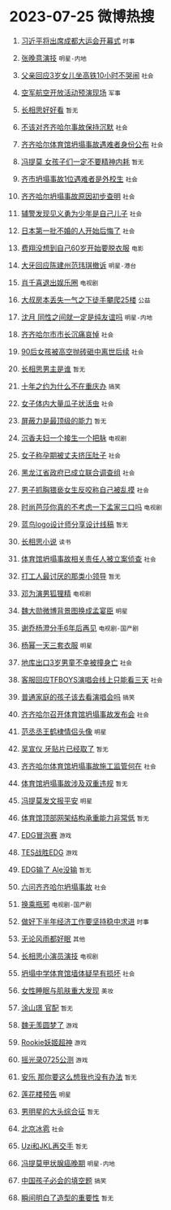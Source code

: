 # 2023-07-25 微博热搜 
1. [习近平将出席成都大运会开幕式](https://m.weibo.cn/search?containerid=100103type%3D1%26t%3D10%26q%3D%23%E4%B9%A0%E8%BF%91%E5%B9%B3%E5%B0%86%E5%87%BA%E5%B8%AD%E6%88%90%E9%83%BD%E5%A4%A7%E8%BF%90%E4%BC%9A%E5%BC%80%E5%B9%95%E5%BC%8F%23&stream_entry_id=51&isnewpage=1&extparam=seat%3D1%26dgr%3D0%26c_type%3D51%26filter_type%3Drealtimehot%26pos%3D0%26cate%3D10103%26stream_entry_id%3D51%26display_time%3D1690236530%26pre_seqid%3D1690236530178018432151&luicode=10000011&lfid=106003type%3D25%26t%3D3%26disable_hot%3D1%26filter_type%3Drealtimehot) `时事` 

2. [张晚意演技](https://m.weibo.cn/search?containerid=100103type%3D1%26t%3D10%26q%3D%E5%BC%A0%E6%99%9A%E6%84%8F%E6%BC%94%E6%8A%80&stream_entry_id=31&isnewpage=1&extparam=seat%3D1%26stream_entry_id%3D31%26filter_type%3Drealtimehot%26pos%3D0%26lcate%3D5001%26dgr%3D0%26c_type%3D31%26q%3D%25E5%25BC%25A0%25E6%2599%259A%25E6%2584%258F%25E6%25BC%2594%25E6%258A%2580%26flag%3D0%26cate%3D5001%26realpos%3D1%26band_rank%3D1%26display_time%3D1690236530%26pre_seqid%3D1690236530178018432151&luicode=10000011&lfid=106003type%3D25%26t%3D3%26disable_hot%3D1%26filter_type%3Drealtimehot) `明星-内地` 

3. [父亲回应3岁女儿坐高铁10小时不哭闹](https://m.weibo.cn/search?containerid=100103type%3D1%26t%3D10%26q%3D%23%E7%88%B6%E4%BA%B2%E5%9B%9E%E5%BA%943%E5%B2%81%E5%A5%B3%E5%84%BF%E5%9D%90%E9%AB%98%E9%93%8110%E5%B0%8F%E6%97%B6%E4%B8%8D%E5%93%AD%E9%97%B9%23&stream_entry_id=31&isnewpage=1&extparam=seat%3D1%26stream_entry_id%3D31%26filter_type%3Drealtimehot%26pos%3D1%26lcate%3D5001%26dgr%3D0%26c_type%3D31%26q%3D%2523%25E7%2588%25B6%25E4%25BA%25B2%25E5%259B%259E%25E5%25BA%25943%25E5%25B2%2581%25E5%25A5%25B3%25E5%2584%25BF%25E5%259D%2590%25E9%25AB%2598%25E9%2593%258110%25E5%25B0%258F%25E6%2597%25B6%25E4%25B8%258D%25E5%2593%25AD%25E9%2597%25B9%2523%26flag%3D32768%26cate%3D5001%26realpos%3D2%26band_rank%3D2%26display_time%3D1690236530%26pre_seqid%3D1690236530178018432151&luicode=10000011&lfid=106003type%3D25%26t%3D3%26disable_hot%3D1%26filter_type%3Drealtimehot) `社会` 

4. [空军航空开放活动预演现场](https://m.weibo.cn/search?containerid=100103type%3D1%26t%3D10%26q%3D%23%E7%A9%BA%E5%86%9B%E8%88%AA%E7%A9%BA%E5%BC%80%E6%94%BE%E6%B4%BB%E5%8A%A8%E9%A2%84%E6%BC%94%E7%8E%B0%E5%9C%BA%23&stream_entry_id=31&isnewpage=1&extparam=seat%3D1%26stream_entry_id%3D31%26filter_type%3Drealtimehot%26pos%3D2%26lcate%3D5001%26dgr%3D0%26c_type%3D31%26q%3D%2523%25E7%25A9%25BA%25E5%2586%259B%25E8%2588%25AA%25E7%25A9%25BA%25E5%25BC%2580%25E6%2594%25BE%25E6%25B4%25BB%25E5%258A%25A8%25E9%25A2%2584%25E6%25BC%2594%25E7%258E%25B0%25E5%259C%25BA%2523%26flag%3D0%26cate%3D5001%26realpos%3D3%26band_rank%3D3%26display_time%3D1690236530%26pre_seqid%3D1690236530178018432151&luicode=10000011&lfid=106003type%3D25%26t%3D3%26disable_hot%3D1%26filter_type%3Drealtimehot) `军事` 

5. [长相思好好看](https://m.weibo.cn/search?containerid=100103type%3D1%26t%3D10%26q%3D%E9%95%BF%E7%9B%B8%E6%80%9D%E5%A5%BD%E5%A5%BD%E7%9C%8B&stream_entry_id=31&isnewpage=1&extparam=seat%3D1%26stream_entry_id%3D31%26filter_type%3Drealtimehot%26pos%3D3%26lcate%3D5001%26dgr%3D0%26c_type%3D31%26q%3D%25E9%2595%25BF%25E7%259B%25B8%25E6%2580%259D%25E5%25A5%25BD%25E5%25A5%25BD%25E7%259C%258B%26flag%3D0%26cate%3D5001%26realpos%3D4%26band_rank%3D4%26display_time%3D1690236530%26pre_seqid%3D1690236530178018432151&luicode=10000011&lfid=106003type%3D25%26t%3D3%26disable_hot%3D1%26filter_type%3Drealtimehot) `暂无` 

6. [不该对齐齐哈尔事故保持沉默](https://m.weibo.cn/search?containerid=100103type%3D1%26t%3D10%26q%3D%23%E4%B8%8D%E8%AF%A5%E5%AF%B9%E9%BD%90%E9%BD%90%E5%93%88%E5%B0%94%E4%BA%8B%E6%95%85%E4%BF%9D%E6%8C%81%E6%B2%89%E9%BB%98%23&stream_entry_id=31&isnewpage=1&extparam=seat%3D1%26stream_entry_id%3D31%26filter_type%3Drealtimehot%26pos%3D4%26lcate%3D5001%26dgr%3D0%26c_type%3D31%26q%3D%2523%25E4%25B8%258D%25E8%25AF%25A5%25E5%25AF%25B9%25E9%25BD%2590%25E9%25BD%2590%25E5%2593%2588%25E5%25B0%2594%25E4%25BA%258B%25E6%2595%2585%25E4%25BF%259D%25E6%258C%2581%25E6%25B2%2589%25E9%25BB%2598%2523%26flag%3D0%26cate%3D5001%26realpos%3D5%26band_rank%3D5%26display_time%3D1690236530%26pre_seqid%3D1690236530178018432151&luicode=10000011&lfid=106003type%3D25%26t%3D3%26disable_hot%3D1%26filter_type%3Drealtimehot) `社会` 

7. [齐齐哈尔体育馆坍塌事故遇难者身份公布](https://m.weibo.cn/search?containerid=100103type%3D1%26t%3D10%26q%3D%23%E9%BD%90%E9%BD%90%E5%93%88%E5%B0%94%E4%BD%93%E8%82%B2%E9%A6%86%E5%9D%8D%E5%A1%8C%E4%BA%8B%E6%95%85%E9%81%87%E9%9A%BE%E8%80%85%E8%BA%AB%E4%BB%BD%E5%85%AC%E5%B8%83%23&stream_entry_id=31&isnewpage=1&extparam=seat%3D1%26stream_entry_id%3D31%26filter_type%3Drealtimehot%26pos%3D5%26lcate%3D5001%26dgr%3D0%26c_type%3D31%26q%3D%2523%25E9%25BD%2590%25E9%25BD%2590%25E5%2593%2588%25E5%25B0%2594%25E4%25BD%2593%25E8%2582%25B2%25E9%25A6%2586%25E5%259D%258D%25E5%25A1%258C%25E4%25BA%258B%25E6%2595%2585%25E9%2581%2587%25E9%259A%25BE%25E8%2580%2585%25E8%25BA%25AB%25E4%25BB%25BD%25E5%2585%25AC%25E5%25B8%2583%2523%26flag%3D2%26cate%3D5001%26realpos%3D6%26band_rank%3D6%26display_time%3D1690236530%26pre_seqid%3D1690236530178018432151&luicode=10000011&lfid=106003type%3D25%26t%3D3%26disable_hot%3D1%26filter_type%3Drealtimehot) `社会` 

8. [冯提莫 女孩子们一定不要精神内耗](https://m.weibo.cn/search?containerid=100103type%3D1%26t%3D10%26q%3D%E5%86%AF%E6%8F%90%E8%8E%AB+%E5%A5%B3%E5%AD%A9%E5%AD%90%E4%BB%AC%E4%B8%80%E5%AE%9A%E4%B8%8D%E8%A6%81%E7%B2%BE%E7%A5%9E%E5%86%85%E8%80%97&stream_entry_id=31&isnewpage=1&extparam=seat%3D1%26stream_entry_id%3D31%26filter_type%3Drealtimehot%26pos%3D6%26lcate%3D5001%26dgr%3D0%26c_type%3D31%26q%3D%25E5%2586%25AF%25E6%258F%2590%25E8%258E%25AB%2520%25E5%25A5%25B3%25E5%25AD%25A9%25E5%25AD%2590%25E4%25BB%25AC%25E4%25B8%2580%25E5%25AE%259A%25E4%25B8%258D%25E8%25A6%2581%25E7%25B2%25BE%25E7%25A5%259E%25E5%2586%2585%25E8%2580%2597%26flag%3D2%26cate%3D5001%26realpos%3D7%26band_rank%3D7%26display_time%3D1690236530%26pre_seqid%3D1690236530178018432151&luicode=10000011&lfid=106003type%3D25%26t%3D3%26disable_hot%3D1%26filter_type%3Drealtimehot) `暂无` 

9. [齐市坍塌事故1位遇难者是外校生](https://m.weibo.cn/search?containerid=100103type%3D1%26t%3D10%26q%3D%23%E9%BD%90%E5%B8%82%E5%9D%8D%E5%A1%8C%E4%BA%8B%E6%95%851%E4%BD%8D%E9%81%87%E9%9A%BE%E8%80%85%E6%98%AF%E5%A4%96%E6%A0%A1%E7%94%9F%23&stream_entry_id=31&isnewpage=1&extparam=seat%3D1%26stream_entry_id%3D31%26filter_type%3Drealtimehot%26pos%3D7%26lcate%3D5001%26dgr%3D0%26c_type%3D31%26q%3D%2523%25E9%25BD%2590%25E5%25B8%2582%25E5%259D%258D%25E5%25A1%258C%25E4%25BA%258B%25E6%2595%25851%25E4%25BD%258D%25E9%2581%2587%25E9%259A%25BE%25E8%2580%2585%25E6%2598%25AF%25E5%25A4%2596%25E6%25A0%25A1%25E7%2594%259F%2523%26flag%3D0%26cate%3D5001%26realpos%3D8%26band_rank%3D8%26display_time%3D1690236530%26pre_seqid%3D1690236530178018432151&luicode=10000011&lfid=106003type%3D25%26t%3D3%26disable_hot%3D1%26filter_type%3Drealtimehot) `社会` 

10. [齐齐哈尔坍塌事故原因初步查明](https://m.weibo.cn/search?containerid=100103type%3D1%26t%3D10%26q%3D%23%E9%BD%90%E9%BD%90%E5%93%88%E5%B0%94%E5%9D%8D%E5%A1%8C%E4%BA%8B%E6%95%85%E5%8E%9F%E5%9B%A0%E5%88%9D%E6%AD%A5%E6%9F%A5%E6%98%8E%23&stream_entry_id=31&isnewpage=1&extparam=seat%3D1%26stream_entry_id%3D31%26filter_type%3Drealtimehot%26pos%3D8%26lcate%3D5001%26dgr%3D0%26c_type%3D31%26q%3D%2523%25E9%25BD%2590%25E9%25BD%2590%25E5%2593%2588%25E5%25B0%2594%25E5%259D%258D%25E5%25A1%258C%25E4%25BA%258B%25E6%2595%2585%25E5%258E%259F%25E5%259B%25A0%25E5%2588%259D%25E6%25AD%25A5%25E6%259F%25A5%25E6%2598%258E%2523%26flag%3D16%26cate%3D5001%26realpos%3D9%26band_rank%3D9%26display_time%3D1690236530%26pre_seqid%3D1690236530178018432151&luicode=10000011&lfid=106003type%3D25%26t%3D3%26disable_hot%3D1%26filter_type%3Drealtimehot) `社会` 

11. [辅警发现见义勇为少年是自己儿子](https://m.weibo.cn/search?containerid=100103type%3D1%26t%3D10%26q%3D%23%E8%BE%85%E8%AD%A6%E5%8F%91%E7%8E%B0%E8%A7%81%E4%B9%89%E5%8B%87%E4%B8%BA%E5%B0%91%E5%B9%B4%E6%98%AF%E8%87%AA%E5%B7%B1%E5%84%BF%E5%AD%90%23&stream_entry_id=31&isnewpage=1&extparam=seat%3D1%26stream_entry_id%3D31%26filter_type%3Drealtimehot%26pos%3D9%26lcate%3D5001%26dgr%3D0%26c_type%3D31%26q%3D%2523%25E8%25BE%2585%25E8%25AD%25A6%25E5%258F%2591%25E7%258E%25B0%25E8%25A7%2581%25E4%25B9%2589%25E5%258B%2587%25E4%25B8%25BA%25E5%25B0%2591%25E5%25B9%25B4%25E6%2598%25AF%25E8%2587%25AA%25E5%25B7%25B1%25E5%2584%25BF%25E5%25AD%2590%2523%26flag%3D32768%26cate%3D5001%26realpos%3D10%26band_rank%3D10%26display_time%3D1690236530%26pre_seqid%3D1690236530178018432151&luicode=10000011&lfid=106003type%3D25%26t%3D3%26disable_hot%3D1%26filter_type%3Drealtimehot) `社会` 

12. [日本第一批不婚的人开始后悔了](https://m.weibo.cn/search?containerid=100103type%3D1%26t%3D10%26q%3D%23%E6%97%A5%E6%9C%AC%E7%AC%AC%E4%B8%80%E6%89%B9%E4%B8%8D%E5%A9%9A%E7%9A%84%E4%BA%BA%E5%BC%80%E5%A7%8B%E5%90%8E%E6%82%94%E4%BA%86%23&stream_entry_id=31&isnewpage=1&extparam=seat%3D1%26stream_entry_id%3D31%26filter_type%3Drealtimehot%26pos%3D10%26lcate%3D5001%26dgr%3D0%26c_type%3D31%26q%3D%2523%25E6%2597%25A5%25E6%259C%25AC%25E7%25AC%25AC%25E4%25B8%2580%25E6%2589%25B9%25E4%25B8%258D%25E5%25A9%259A%25E7%259A%2584%25E4%25BA%25BA%25E5%25BC%2580%25E5%25A7%258B%25E5%2590%258E%25E6%2582%2594%25E4%25BA%2586%2523%26flag%3D2%26cate%3D5001%26realpos%3D11%26band_rank%3D11%26display_time%3D1690236530%26pre_seqid%3D1690236530178018432151&luicode=10000011&lfid=106003type%3D25%26t%3D3%26disable_hot%3D1%26filter_type%3Drealtimehot) `社会` 

13. [费翔没想到自己60岁开始要脱衣服](https://m.weibo.cn/search?containerid=100103type%3D1%26t%3D10%26q%3D%23%E8%B4%B9%E7%BF%94%E6%B2%A1%E6%83%B3%E5%88%B0%E8%87%AA%E5%B7%B160%E5%B2%81%E5%BC%80%E5%A7%8B%E8%A6%81%E8%84%B1%E8%A1%A3%E6%9C%8D%23&stream_entry_id=31&isnewpage=1&extparam=seat%3D1%26stream_entry_id%3D31%26filter_type%3Drealtimehot%26pos%3D11%26lcate%3D5001%26dgr%3D0%26c_type%3D31%26q%3D%2523%25E8%25B4%25B9%25E7%25BF%2594%25E6%25B2%25A1%25E6%2583%25B3%25E5%2588%25B0%25E8%2587%25AA%25E5%25B7%25B160%25E5%25B2%2581%25E5%25BC%2580%25E5%25A7%258B%25E8%25A6%2581%25E8%2584%25B1%25E8%25A1%25A3%25E6%259C%258D%2523%26flag%3D0%26cate%3D5001%26realpos%3D12%26band_rank%3D12%26display_time%3D1690236530%26pre_seqid%3D1690236530178018432151&luicode=10000011&lfid=106003type%3D25%26t%3D3%26disable_hot%3D1%26filter_type%3Drealtimehot) `电影` 

14. [大牙回应陈建州范玮琪撤诉](https://m.weibo.cn/search?containerid=100103type%3D1%26t%3D10%26q%3D%23%E5%A4%A7%E7%89%99%E5%9B%9E%E5%BA%94%E9%99%88%E5%BB%BA%E5%B7%9E%E8%8C%83%E7%8E%AE%E7%90%AA%E6%92%A4%E8%AF%89%23&stream_entry_id=31&isnewpage=1&extparam=seat%3D1%26stream_entry_id%3D31%26filter_type%3Drealtimehot%26pos%3D12%26lcate%3D5001%26dgr%3D0%26c_type%3D31%26q%3D%2523%25E5%25A4%25A7%25E7%2589%2599%25E5%259B%259E%25E5%25BA%2594%25E9%2599%2588%25E5%25BB%25BA%25E5%25B7%259E%25E8%258C%2583%25E7%258E%25AE%25E7%2590%25AA%25E6%2592%25A4%25E8%25AF%2589%2523%26flag%3D2%26cate%3D5001%26realpos%3D13%26band_rank%3D13%26display_time%3D1690236530%26pre_seqid%3D1690236530178018432151&luicode=10000011&lfid=106003type%3D25%26t%3D3%26disable_hot%3D1%26filter_type%3Drealtimehot) `明星-港台` 

15. [肖千喜退出娱乐圈](https://m.weibo.cn/search?containerid=100103type%3D1%26t%3D10%26q%3D%23%E8%82%96%E5%8D%83%E5%96%9C%E9%80%80%E5%87%BA%E5%A8%B1%E4%B9%90%E5%9C%88%23&stream_entry_id=31&isnewpage=1&extparam=seat%3D1%26stream_entry_id%3D31%26filter_type%3Drealtimehot%26pos%3D13%26lcate%3D5001%26dgr%3D0%26c_type%3D31%26q%3D%2523%25E8%2582%2596%25E5%258D%2583%25E5%2596%259C%25E9%2580%2580%25E5%2587%25BA%25E5%25A8%25B1%25E4%25B9%2590%25E5%259C%2588%2523%26flag%3D0%26cate%3D5001%26realpos%3D14%26band_rank%3D14%26display_time%3D1690236530%26pre_seqid%3D1690236530178018432151&luicode=10000011&lfid=106003type%3D25%26t%3D3%26disable_hot%3D1%26filter_type%3Drealtimehot) `电视剧` 

16. [大叔房本丢失一气之下徒手攀爬25楼](https://m.weibo.cn/search?containerid=100103type%3D1%26t%3D10%26q%3D%23%E5%A4%A7%E5%8F%94%E6%88%BF%E6%9C%AC%E4%B8%A2%E5%A4%B1%E4%B8%80%E6%B0%94%E4%B9%8B%E4%B8%8B%E5%BE%92%E6%89%8B%E6%94%80%E7%88%AC25%E6%A5%BC%23&stream_entry_id=31&isnewpage=1&extparam=seat%3D1%26stream_entry_id%3D31%26filter_type%3Drealtimehot%26pos%3D14%26lcate%3D5001%26dgr%3D0%26c_type%3D31%26q%3D%2523%25E5%25A4%25A7%25E5%258F%2594%25E6%2588%25BF%25E6%259C%25AC%25E4%25B8%25A2%25E5%25A4%25B1%25E4%25B8%2580%25E6%25B0%2594%25E4%25B9%258B%25E4%25B8%258B%25E5%25BE%2592%25E6%2589%258B%25E6%2594%2580%25E7%2588%25AC25%25E6%25A5%25BC%2523%26flag%3D0%26cate%3D5001%26realpos%3D15%26band_rank%3D15%26display_time%3D1690236530%26pre_seqid%3D1690236530178018432151&luicode=10000011&lfid=106003type%3D25%26t%3D3%26disable_hot%3D1%26filter_type%3Drealtimehot) `公益` 

17. [沈月 同性之间就一定是纯友谊吗](https://m.weibo.cn/search?containerid=100103type%3D1%26t%3D10%26q%3D%23%E6%B2%88%E6%9C%88+%E5%90%8C%E6%80%A7%E4%B9%8B%E9%97%B4%E5%B0%B1%E4%B8%80%E5%AE%9A%E6%98%AF%E7%BA%AF%E5%8F%8B%E8%B0%8A%E5%90%97%23&stream_entry_id=31&isnewpage=1&extparam=seat%3D1%26stream_entry_id%3D31%26filter_type%3Drealtimehot%26pos%3D15%26lcate%3D5001%26dgr%3D0%26c_type%3D31%26q%3D%2523%25E6%25B2%2588%25E6%259C%2588%2520%25E5%2590%258C%25E6%2580%25A7%25E4%25B9%258B%25E9%2597%25B4%25E5%25B0%25B1%25E4%25B8%2580%25E5%25AE%259A%25E6%2598%25AF%25E7%25BA%25AF%25E5%258F%258B%25E8%25B0%258A%25E5%2590%2597%2523%26flag%3D0%26cate%3D5001%26realpos%3D16%26band_rank%3D16%26display_time%3D1690236530%26pre_seqid%3D1690236530178018432151&luicode=10000011&lfid=106003type%3D25%26t%3D3%26disable_hot%3D1%26filter_type%3Drealtimehot) `明星-内地` 

18. [齐齐哈尔市市长沉痛哀悼](https://m.weibo.cn/search?containerid=100103type%3D1%26t%3D10%26q%3D%23%E9%BD%90%E9%BD%90%E5%93%88%E5%B0%94%E5%B8%82%E5%B8%82%E9%95%BF%E6%B2%89%E7%97%9B%E5%93%80%E6%82%BC%23&stream_entry_id=31&isnewpage=1&extparam=seat%3D1%26stream_entry_id%3D31%26filter_type%3Drealtimehot%26pos%3D16%26lcate%3D5001%26dgr%3D0%26c_type%3D31%26q%3D%2523%25E9%25BD%2590%25E9%25BD%2590%25E5%2593%2588%25E5%25B0%2594%25E5%25B8%2582%25E5%25B8%2582%25E9%2595%25BF%25E6%25B2%2589%25E7%2597%259B%25E5%2593%2580%25E6%2582%25BC%2523%26flag%3D0%26cate%3D5001%26realpos%3D17%26band_rank%3D17%26display_time%3D1690236530%26pre_seqid%3D1690236530178018432151&luicode=10000011&lfid=106003type%3D25%26t%3D3%26disable_hot%3D1%26filter_type%3Drealtimehot) `社会` 

19. [90后女孩被高空抛砖砸中离世后续](https://m.weibo.cn/search?containerid=100103type%3D1%26t%3D10%26q%3D%2390%E5%90%8E%E5%A5%B3%E5%AD%A9%E8%A2%AB%E9%AB%98%E7%A9%BA%E6%8A%9B%E7%A0%96%E7%A0%B8%E4%B8%AD%E7%A6%BB%E4%B8%96%E5%90%8E%E7%BB%AD%23&stream_entry_id=31&isnewpage=1&extparam=seat%3D1%26stream_entry_id%3D31%26filter_type%3Drealtimehot%26pos%3D17%26lcate%3D5001%26dgr%3D0%26c_type%3D31%26q%3D%252390%25E5%2590%258E%25E5%25A5%25B3%25E5%25AD%25A9%25E8%25A2%25AB%25E9%25AB%2598%25E7%25A9%25BA%25E6%258A%259B%25E7%25A0%2596%25E7%25A0%25B8%25E4%25B8%25AD%25E7%25A6%25BB%25E4%25B8%2596%25E5%2590%258E%25E7%25BB%25AD%2523%26flag%3D0%26cate%3D5001%26realpos%3D18%26band_rank%3D18%26display_time%3D1690236530%26pre_seqid%3D1690236530178018432151&luicode=10000011&lfid=106003type%3D25%26t%3D3%26disable_hot%3D1%26filter_type%3Drealtimehot) `社会` 

20. [长相思男主是谁](https://m.weibo.cn/search?containerid=100103type%3D1%26t%3D10%26q%3D%E9%95%BF%E7%9B%B8%E6%80%9D%E7%94%B7%E4%B8%BB%E6%98%AF%E8%B0%81&stream_entry_id=31&isnewpage=1&extparam=seat%3D1%26stream_entry_id%3D31%26filter_type%3Drealtimehot%26pos%3D18%26lcate%3D5001%26dgr%3D0%26c_type%3D31%26q%3D%25E9%2595%25BF%25E7%259B%25B8%25E6%2580%259D%25E7%2594%25B7%25E4%25B8%25BB%25E6%2598%25AF%25E8%25B0%2581%26flag%3D0%26cate%3D5001%26realpos%3D19%26band_rank%3D19%26display_time%3D1690236530%26pre_seqid%3D1690236530178018432151&luicode=10000011&lfid=106003type%3D25%26t%3D3%26disable_hot%3D1%26filter_type%3Drealtimehot) `暂无` 

21. [十年之约为什么不在重庆办](https://m.weibo.cn/search?containerid=100103type%3D1%26t%3D10%26q%3D%23%E5%8D%81%E5%B9%B4%E4%B9%8B%E7%BA%A6%E4%B8%BA%E4%BB%80%E4%B9%88%E4%B8%8D%E5%9C%A8%E9%87%8D%E5%BA%86%E5%8A%9E%23&stream_entry_id=31&isnewpage=1&extparam=seat%3D1%26stream_entry_id%3D31%26filter_type%3Drealtimehot%26pos%3D19%26lcate%3D5001%26dgr%3D0%26c_type%3D31%26q%3D%2523%25E5%258D%2581%25E5%25B9%25B4%25E4%25B9%258B%25E7%25BA%25A6%25E4%25B8%25BA%25E4%25BB%2580%25E4%25B9%2588%25E4%25B8%258D%25E5%259C%25A8%25E9%2587%258D%25E5%25BA%2586%25E5%258A%259E%2523%26flag%3D0%26cate%3D5001%26realpos%3D20%26band_rank%3D20%26display_time%3D1690236530%26pre_seqid%3D1690236530178018432151&luicode=10000011&lfid=106003type%3D25%26t%3D3%26disable_hot%3D1%26filter_type%3Drealtimehot) `搞笑` 

22. [女子体内大量瓜子状活虫](https://m.weibo.cn/search?containerid=100103type%3D1%26t%3D10%26q%3D%23%E5%A5%B3%E5%AD%90%E4%BD%93%E5%86%85%E5%A4%A7%E9%87%8F%E7%93%9C%E5%AD%90%E7%8A%B6%E6%B4%BB%E8%99%AB%23&stream_entry_id=31&isnewpage=1&extparam=seat%3D1%26stream_entry_id%3D31%26filter_type%3Drealtimehot%26pos%3D20%26lcate%3D5001%26dgr%3D0%26c_type%3D31%26q%3D%2523%25E5%25A5%25B3%25E5%25AD%2590%25E4%25BD%2593%25E5%2586%2585%25E5%25A4%25A7%25E9%2587%258F%25E7%2593%259C%25E5%25AD%2590%25E7%258A%25B6%25E6%25B4%25BB%25E8%2599%25AB%2523%26flag%3D0%26cate%3D5001%26realpos%3D21%26band_rank%3D21%26display_time%3D1690236530%26pre_seqid%3D1690236530178018432151&luicode=10000011&lfid=106003type%3D25%26t%3D3%26disable_hot%3D1%26filter_type%3Drealtimehot) `社会` 

23. [屏蔽力是最顶级的能力](https://m.weibo.cn/search?containerid=100103type%3D1%26t%3D10%26q%3D%E5%B1%8F%E8%94%BD%E5%8A%9B%E6%98%AF%E6%9C%80%E9%A1%B6%E7%BA%A7%E7%9A%84%E8%83%BD%E5%8A%9B&stream_entry_id=31&isnewpage=1&extparam=seat%3D1%26stream_entry_id%3D31%26filter_type%3Drealtimehot%26pos%3D21%26lcate%3D5001%26dgr%3D0%26c_type%3D31%26q%3D%25E5%25B1%258F%25E8%2594%25BD%25E5%258A%259B%25E6%2598%25AF%25E6%259C%2580%25E9%25A1%25B6%25E7%25BA%25A7%25E7%259A%2584%25E8%2583%25BD%25E5%258A%259B%26flag%3D0%26cate%3D5001%26realpos%3D22%26band_rank%3D22%26display_time%3D1690236530%26pre_seqid%3D1690236530178018432151&luicode=10000011&lfid=106003type%3D25%26t%3D3%26disable_hot%3D1%26filter_type%3Drealtimehot) `暂无` 

24. [沉香夫妇一个接生一个把脉](https://m.weibo.cn/search?containerid=100103type%3D1%26t%3D10%26q%3D%23%E6%B2%89%E9%A6%99%E5%A4%AB%E5%A6%87%E4%B8%80%E4%B8%AA%E6%8E%A5%E7%94%9F%E4%B8%80%E4%B8%AA%E6%8A%8A%E8%84%89%23&stream_entry_id=31&isnewpage=1&extparam=seat%3D1%26stream_entry_id%3D31%26filter_type%3Drealtimehot%26pos%3D22%26lcate%3D5001%26dgr%3D0%26c_type%3D31%26q%3D%2523%25E6%25B2%2589%25E9%25A6%2599%25E5%25A4%25AB%25E5%25A6%2587%25E4%25B8%2580%25E4%25B8%25AA%25E6%258E%25A5%25E7%2594%259F%25E4%25B8%2580%25E4%25B8%25AA%25E6%258A%258A%25E8%2584%2589%2523%26flag%3D0%26cate%3D5001%26realpos%3D23%26band_rank%3D23%26display_time%3D1690236530%26pre_seqid%3D1690236530178018432151&luicode=10000011&lfid=106003type%3D25%26t%3D3%26disable_hot%3D1%26filter_type%3Drealtimehot) `电视剧` 

25. [女子称孕期被丈夫挤压肚子](https://m.weibo.cn/search?containerid=100103type%3D1%26t%3D10%26q%3D%23%E5%A5%B3%E5%AD%90%E7%A7%B0%E5%AD%95%E6%9C%9F%E8%A2%AB%E4%B8%88%E5%A4%AB%E6%8C%A4%E5%8E%8B%E8%82%9A%E5%AD%90%23&stream_entry_id=31&isnewpage=1&extparam=seat%3D1%26stream_entry_id%3D31%26filter_type%3Drealtimehot%26pos%3D23%26lcate%3D5001%26dgr%3D0%26c_type%3D31%26q%3D%2523%25E5%25A5%25B3%25E5%25AD%2590%25E7%25A7%25B0%25E5%25AD%2595%25E6%259C%259F%25E8%25A2%25AB%25E4%25B8%2588%25E5%25A4%25AB%25E6%258C%25A4%25E5%258E%258B%25E8%2582%259A%25E5%25AD%2590%2523%26flag%3D0%26cate%3D5001%26realpos%3D24%26band_rank%3D24%26display_time%3D1690236530%26pre_seqid%3D1690236530178018432151&luicode=10000011&lfid=106003type%3D25%26t%3D3%26disable_hot%3D1%26filter_type%3Drealtimehot) `社会` 

26. [黑龙江省政府已成立联合调查组](https://m.weibo.cn/search?containerid=100103type%3D1%26t%3D10%26q%3D%23%E9%BB%91%E9%BE%99%E6%B1%9F%E7%9C%81%E6%94%BF%E5%BA%9C%E5%B7%B2%E6%88%90%E7%AB%8B%E8%81%94%E5%90%88%E8%B0%83%E6%9F%A5%E7%BB%84%23&stream_entry_id=31&isnewpage=1&extparam=seat%3D1%26stream_entry_id%3D31%26filter_type%3Drealtimehot%26pos%3D24%26lcate%3D5001%26dgr%3D0%26c_type%3D31%26q%3D%2523%25E9%25BB%2591%25E9%25BE%2599%25E6%25B1%259F%25E7%259C%2581%25E6%2594%25BF%25E5%25BA%259C%25E5%25B7%25B2%25E6%2588%2590%25E7%25AB%258B%25E8%2581%2594%25E5%2590%2588%25E8%25B0%2583%25E6%259F%25A5%25E7%25BB%2584%2523%26flag%3D0%26cate%3D5001%26realpos%3D25%26band_rank%3D25%26display_time%3D1690236530%26pre_seqid%3D1690236530178018432151&luicode=10000011&lfid=106003type%3D25%26t%3D3%26disable_hot%3D1%26filter_type%3Drealtimehot) `社会` 

27. [男子抓胸猥亵女生反咬称自己被乱摸](https://m.weibo.cn/search?containerid=100103type%3D1%26t%3D10%26q%3D%23%E7%94%B7%E5%AD%90%E6%8A%93%E8%83%B8%E7%8C%A5%E4%BA%B5%E5%A5%B3%E7%94%9F%E5%8F%8D%E5%92%AC%E7%A7%B0%E8%87%AA%E5%B7%B1%E8%A2%AB%E4%B9%B1%E6%91%B8%23&stream_entry_id=31&isnewpage=1&extparam=seat%3D1%26stream_entry_id%3D31%26filter_type%3Drealtimehot%26pos%3D25%26lcate%3D5001%26dgr%3D0%26c_type%3D31%26q%3D%2523%25E7%2594%25B7%25E5%25AD%2590%25E6%258A%2593%25E8%2583%25B8%25E7%258C%25A5%25E4%25BA%25B5%25E5%25A5%25B3%25E7%2594%259F%25E5%258F%258D%25E5%2592%25AC%25E7%25A7%25B0%25E8%2587%25AA%25E5%25B7%25B1%25E8%25A2%25AB%25E4%25B9%25B1%25E6%2591%25B8%2523%26flag%3D0%26cate%3D5001%26realpos%3D26%26band_rank%3D26%26display_time%3D1690236530%26pre_seqid%3D1690236530178018432151&luicode=10000011&lfid=106003type%3D25%26t%3D3%26disable_hot%3D1%26filter_type%3Drealtimehot) `社会` 

28. [时尚芭莎你真的不考虑一下孟家三口吗](https://m.weibo.cn/search?containerid=100103type%3D1%26t%3D10%26q%3D%23%E6%97%B6%E5%B0%9A%E8%8A%AD%E8%8E%8E%E4%BD%A0%E7%9C%9F%E7%9A%84%E4%B8%8D%E8%80%83%E8%99%91%E4%B8%80%E4%B8%8B%E5%AD%9F%E5%AE%B6%E4%B8%89%E5%8F%A3%E5%90%97%23&stream_entry_id=31&isnewpage=1&extparam=seat%3D1%26stream_entry_id%3D31%26filter_type%3Drealtimehot%26pos%3D26%26lcate%3D5001%26dgr%3D0%26c_type%3D31%26q%3D%2523%25E6%2597%25B6%25E5%25B0%259A%25E8%258A%25AD%25E8%258E%258E%25E4%25BD%25A0%25E7%259C%259F%25E7%259A%2584%25E4%25B8%258D%25E8%2580%2583%25E8%2599%2591%25E4%25B8%2580%25E4%25B8%258B%25E5%25AD%259F%25E5%25AE%25B6%25E4%25B8%2589%25E5%258F%25A3%25E5%2590%2597%2523%26flag%3D0%26cate%3D5001%26realpos%3D27%26band_rank%3D27%26display_time%3D1690236530%26pre_seqid%3D1690236530178018432151&luicode=10000011&lfid=106003type%3D25%26t%3D3%26disable_hot%3D1%26filter_type%3Drealtimehot) `电视剧` 

29. [蓝鸟logo设计师分享设计线稿](https://m.weibo.cn/search?containerid=100103type%3D1%26t%3D10%26q%3D%E8%93%9D%E9%B8%9Flogo%E8%AE%BE%E8%AE%A1%E5%B8%88%E5%88%86%E4%BA%AB%E8%AE%BE%E8%AE%A1%E7%BA%BF%E7%A8%BF&stream_entry_id=31&isnewpage=1&extparam=seat%3D1%26stream_entry_id%3D31%26filter_type%3Drealtimehot%26pos%3D27%26lcate%3D5001%26dgr%3D0%26c_type%3D31%26q%3D%25E8%2593%259D%25E9%25B8%259Flogo%25E8%25AE%25BE%25E8%25AE%25A1%25E5%25B8%2588%25E5%2588%2586%25E4%25BA%25AB%25E8%25AE%25BE%25E8%25AE%25A1%25E7%25BA%25BF%25E7%25A8%25BF%26flag%3D0%26cate%3D5001%26realpos%3D28%26band_rank%3D28%26display_time%3D1690236530%26pre_seqid%3D1690236530178018432151&luicode=10000011&lfid=106003type%3D25%26t%3D3%26disable_hot%3D1%26filter_type%3Drealtimehot) `暂无` 

30. [长相思小说](https://m.weibo.cn/search?containerid=100103type%3D1%26t%3D10%26q%3D%E9%95%BF%E7%9B%B8%E6%80%9D%E5%B0%8F%E8%AF%B4&stream_entry_id=31&isnewpage=1&extparam=seat%3D1%26stream_entry_id%3D31%26filter_type%3Drealtimehot%26pos%3D28%26lcate%3D5001%26dgr%3D0%26c_type%3D31%26q%3D%25E9%2595%25BF%25E7%259B%25B8%25E6%2580%259D%25E5%25B0%258F%25E8%25AF%25B4%26flag%3D0%26cate%3D5001%26realpos%3D29%26band_rank%3D29%26display_time%3D1690236530%26pre_seqid%3D1690236530178018432151&luicode=10000011&lfid=106003type%3D25%26t%3D3%26disable_hot%3D1%26filter_type%3Drealtimehot) `读书` 

31. [体育馆坍塌事故相关责任人被立案侦查](https://m.weibo.cn/search?containerid=100103type%3D1%26t%3D10%26q%3D%23%E4%BD%93%E8%82%B2%E9%A6%86%E5%9D%8D%E5%A1%8C%E4%BA%8B%E6%95%85%E7%9B%B8%E5%85%B3%E8%B4%A3%E4%BB%BB%E4%BA%BA%E8%A2%AB%E7%AB%8B%E6%A1%88%E4%BE%A6%E6%9F%A5%23&stream_entry_id=31&isnewpage=1&extparam=seat%3D1%26stream_entry_id%3D31%26filter_type%3Drealtimehot%26pos%3D29%26lcate%3D5001%26dgr%3D0%26c_type%3D31%26q%3D%2523%25E4%25BD%2593%25E8%2582%25B2%25E9%25A6%2586%25E5%259D%258D%25E5%25A1%258C%25E4%25BA%258B%25E6%2595%2585%25E7%259B%25B8%25E5%2585%25B3%25E8%25B4%25A3%25E4%25BB%25BB%25E4%25BA%25BA%25E8%25A2%25AB%25E7%25AB%258B%25E6%25A1%2588%25E4%25BE%25A6%25E6%259F%25A5%2523%26flag%3D0%26cate%3D5001%26realpos%3D30%26band_rank%3D30%26display_time%3D1690236530%26pre_seqid%3D1690236530178018432151&luicode=10000011&lfid=106003type%3D25%26t%3D3%26disable_hot%3D1%26filter_type%3Drealtimehot) `社会` 

32. [打工人最讨厌的那类小领导](https://m.weibo.cn/search?containerid=100103type%3D1%26t%3D10%26q%3D%E6%89%93%E5%B7%A5%E4%BA%BA%E6%9C%80%E8%AE%A8%E5%8E%8C%E7%9A%84%E9%82%A3%E7%B1%BB%E5%B0%8F%E9%A2%86%E5%AF%BC&stream_entry_id=31&isnewpage=1&extparam=seat%3D1%26stream_entry_id%3D31%26filter_type%3Drealtimehot%26pos%3D30%26lcate%3D5001%26dgr%3D0%26c_type%3D31%26q%3D%25E6%2589%2593%25E5%25B7%25A5%25E4%25BA%25BA%25E6%259C%2580%25E8%25AE%25A8%25E5%258E%258C%25E7%259A%2584%25E9%2582%25A3%25E7%25B1%25BB%25E5%25B0%258F%25E9%25A2%2586%25E5%25AF%25BC%26flag%3D0%26cate%3D5001%26realpos%3D31%26band_rank%3D31%26display_time%3D1690236530%26pre_seqid%3D1690236530178018432151&luicode=10000011&lfid=106003type%3D25%26t%3D3%26disable_hot%3D1%26filter_type%3Drealtimehot) `暂无` 

33. [邓为演男狐狸精](https://m.weibo.cn/search?containerid=100103type%3D1%26t%3D10%26q%3D%23%E9%82%93%E4%B8%BA%E6%BC%94%E7%94%B7%E7%8B%90%E7%8B%B8%E7%B2%BE%23&stream_entry_id=31&isnewpage=1&extparam=seat%3D1%26stream_entry_id%3D31%26filter_type%3Drealtimehot%26pos%3D31%26lcate%3D5001%26dgr%3D0%26c_type%3D31%26q%3D%2523%25E9%2582%2593%25E4%25B8%25BA%25E6%25BC%2594%25E7%2594%25B7%25E7%258B%2590%25E7%258B%25B8%25E7%25B2%25BE%2523%26flag%3D0%26cate%3D5001%26realpos%3D32%26band_rank%3D32%26display_time%3D1690236530%26pre_seqid%3D1690236530178018432151&luicode=10000011&lfid=106003type%3D25%26t%3D3%26disable_hot%3D1%26filter_type%3Drealtimehot) `电视剧` 

34. [魏大勋微博背景图换成孟宴臣](https://m.weibo.cn/search?containerid=100103type%3D1%26t%3D10%26q%3D%23%E9%AD%8F%E5%A4%A7%E5%8B%8B%E5%BE%AE%E5%8D%9A%E8%83%8C%E6%99%AF%E5%9B%BE%E6%8D%A2%E6%88%90%E5%AD%9F%E5%AE%B4%E8%87%A3%23&stream_entry_id=31&isnewpage=1&extparam=seat%3D1%26stream_entry_id%3D31%26filter_type%3Drealtimehot%26pos%3D32%26lcate%3D5001%26dgr%3D0%26c_type%3D31%26q%3D%2523%25E9%25AD%258F%25E5%25A4%25A7%25E5%258B%258B%25E5%25BE%25AE%25E5%258D%259A%25E8%2583%258C%25E6%2599%25AF%25E5%259B%25BE%25E6%258D%25A2%25E6%2588%2590%25E5%25AD%259F%25E5%25AE%25B4%25E8%2587%25A3%2523%26flag%3D0%26cate%3D5001%26realpos%3D33%26band_rank%3D33%26display_time%3D1690236530%26pre_seqid%3D1690236530178018432151&luicode=10000011&lfid=106003type%3D25%26t%3D3%26disable_hot%3D1%26filter_type%3Drealtimehot) `明星` 

35. [谢乔杨澄分手6年后再见](https://m.weibo.cn/search?containerid=100103type%3D1%26t%3D10%26q%3D%23%E8%B0%A2%E4%B9%94%E6%9D%A8%E6%BE%84%E5%88%86%E6%89%8B6%E5%B9%B4%E5%90%8E%E5%86%8D%E8%A7%81%23&stream_entry_id=31&isnewpage=1&extparam=seat%3D1%26stream_entry_id%3D31%26filter_type%3Drealtimehot%26pos%3D33%26lcate%3D5001%26dgr%3D0%26c_type%3D31%26q%3D%2523%25E8%25B0%25A2%25E4%25B9%2594%25E6%259D%25A8%25E6%25BE%2584%25E5%2588%2586%25E6%2589%258B6%25E5%25B9%25B4%25E5%2590%258E%25E5%2586%258D%25E8%25A7%2581%2523%26flag%3D0%26cate%3D5001%26realpos%3D34%26band_rank%3D34%26display_time%3D1690236530%26pre_seqid%3D1690236530178018432151&luicode=10000011&lfid=106003type%3D25%26t%3D3%26disable_hot%3D1%26filter_type%3Drealtimehot) `电视剧-国产剧` 

36. [杨幂一天三套衣服](https://m.weibo.cn/search?containerid=100103type%3D1%26t%3D10%26q%3D%23%E6%9D%A8%E5%B9%82%E4%B8%80%E5%A4%A9%E4%B8%89%E5%A5%97%E8%A1%A3%E6%9C%8D%23&stream_entry_id=31&isnewpage=1&extparam=seat%3D1%26stream_entry_id%3D31%26filter_type%3Drealtimehot%26pos%3D34%26lcate%3D5001%26dgr%3D0%26c_type%3D31%26q%3D%2523%25E6%259D%25A8%25E5%25B9%2582%25E4%25B8%2580%25E5%25A4%25A9%25E4%25B8%2589%25E5%25A5%2597%25E8%25A1%25A3%25E6%259C%258D%2523%26flag%3D0%26cate%3D5001%26realpos%3D35%26band_rank%3D35%26display_time%3D1690236530%26pre_seqid%3D1690236530178018432151&luicode=10000011&lfid=106003type%3D25%26t%3D3%26disable_hot%3D1%26filter_type%3Drealtimehot) `明星` 

37. [地库出口3岁男童不幸被撞身亡](https://m.weibo.cn/search?containerid=100103type%3D1%26t%3D10%26q%3D%23%E5%9C%B0%E5%BA%93%E5%87%BA%E5%8F%A33%E5%B2%81%E7%94%B7%E7%AB%A5%E4%B8%8D%E5%B9%B8%E8%A2%AB%E6%92%9E%E8%BA%AB%E4%BA%A1%23&stream_entry_id=31&isnewpage=1&extparam=seat%3D1%26stream_entry_id%3D31%26filter_type%3Drealtimehot%26pos%3D35%26lcate%3D5001%26dgr%3D0%26c_type%3D31%26q%3D%2523%25E5%259C%25B0%25E5%25BA%2593%25E5%2587%25BA%25E5%258F%25A33%25E5%25B2%2581%25E7%2594%25B7%25E7%25AB%25A5%25E4%25B8%258D%25E5%25B9%25B8%25E8%25A2%25AB%25E6%2592%259E%25E8%25BA%25AB%25E4%25BA%25A1%2523%26flag%3D0%26cate%3D5001%26realpos%3D36%26band_rank%3D36%26display_time%3D1690236530%26pre_seqid%3D1690236530178018432151&luicode=10000011&lfid=106003type%3D25%26t%3D3%26disable_hot%3D1%26filter_type%3Drealtimehot) `社会` 

38. [客服回应TFBOYS演唱会线上只能看三天](https://m.weibo.cn/search?containerid=100103type%3D1%26t%3D10%26q%3D%23%E5%AE%A2%E6%9C%8D%E5%9B%9E%E5%BA%94TFBOYS%E6%BC%94%E5%94%B1%E4%BC%9A%E7%BA%BF%E4%B8%8A%E5%8F%AA%E8%83%BD%E7%9C%8B%E4%B8%89%E5%A4%A9%23&stream_entry_id=31&isnewpage=1&extparam=seat%3D1%26stream_entry_id%3D31%26filter_type%3Drealtimehot%26pos%3D36%26lcate%3D5001%26dgr%3D0%26c_type%3D31%26q%3D%2523%25E5%25AE%25A2%25E6%259C%258D%25E5%259B%259E%25E5%25BA%2594TFBOYS%25E6%25BC%2594%25E5%2594%25B1%25E4%25BC%259A%25E7%25BA%25BF%25E4%25B8%258A%25E5%258F%25AA%25E8%2583%25BD%25E7%259C%258B%25E4%25B8%2589%25E5%25A4%25A9%2523%26flag%3D0%26cate%3D5001%26realpos%3D37%26band_rank%3D37%26display_time%3D1690236530%26pre_seqid%3D1690236530178018432151&luicode=10000011&lfid=106003type%3D25%26t%3D3%26disable_hot%3D1%26filter_type%3Drealtimehot) `社会` 

39. [普通家庭的孩子该去看演唱会吗](https://m.weibo.cn/search?containerid=100103type%3D1%26t%3D10%26q%3D%23%E6%99%AE%E9%80%9A%E5%AE%B6%E5%BA%AD%E7%9A%84%E5%AD%A9%E5%AD%90%E8%AF%A5%E5%8E%BB%E7%9C%8B%E6%BC%94%E5%94%B1%E4%BC%9A%E5%90%97%23&stream_entry_id=31&isnewpage=1&extparam=seat%3D1%26stream_entry_id%3D31%26filter_type%3Drealtimehot%26pos%3D37%26lcate%3D5001%26dgr%3D0%26c_type%3D31%26q%3D%2523%25E6%2599%25AE%25E9%2580%259A%25E5%25AE%25B6%25E5%25BA%25AD%25E7%259A%2584%25E5%25AD%25A9%25E5%25AD%2590%25E8%25AF%25A5%25E5%258E%25BB%25E7%259C%258B%25E6%25BC%2594%25E5%2594%25B1%25E4%25BC%259A%25E5%2590%2597%2523%26flag%3D0%26cate%3D5001%26realpos%3D38%26band_rank%3D38%26display_time%3D1690236530%26pre_seqid%3D1690236530178018432151&luicode=10000011&lfid=106003type%3D25%26t%3D3%26disable_hot%3D1%26filter_type%3Drealtimehot) `搞笑` 

40. [齐齐哈尔召开体育馆坍塌事故发布会](https://m.weibo.cn/search?containerid=100103type%3D1%26t%3D10%26q%3D%23%E9%BD%90%E9%BD%90%E5%93%88%E5%B0%94%E5%8F%AC%E5%BC%80%E4%BD%93%E8%82%B2%E9%A6%86%E5%9D%8D%E5%A1%8C%E4%BA%8B%E6%95%85%E5%8F%91%E5%B8%83%E4%BC%9A%23&stream_entry_id=31&isnewpage=1&extparam=seat%3D1%26stream_entry_id%3D31%26filter_type%3Drealtimehot%26pos%3D38%26lcate%3D5001%26dgr%3D0%26c_type%3D31%26q%3D%2523%25E9%25BD%2590%25E9%25BD%2590%25E5%2593%2588%25E5%25B0%2594%25E5%258F%25AC%25E5%25BC%2580%25E4%25BD%2593%25E8%2582%25B2%25E9%25A6%2586%25E5%259D%258D%25E5%25A1%258C%25E4%25BA%258B%25E6%2595%2585%25E5%258F%2591%25E5%25B8%2583%25E4%25BC%259A%2523%26flag%3D0%26cate%3D5001%26realpos%3D39%26band_rank%3D39%26display_time%3D1690236530%26pre_seqid%3D1690236530178018432151&luicode=10000011&lfid=106003type%3D25%26t%3D3%26disable_hot%3D1%26filter_type%3Drealtimehot) `社会` 

41. [范丞丞王鹤棣情侣头像](https://m.weibo.cn/search?containerid=100103type%3D1%26t%3D10%26q%3D%23%E8%8C%83%E4%B8%9E%E4%B8%9E%E7%8E%8B%E9%B9%A4%E6%A3%A3%E6%83%85%E4%BE%A3%E5%A4%B4%E5%83%8F%23&stream_entry_id=31&isnewpage=1&extparam=seat%3D1%26stream_entry_id%3D31%26filter_type%3Drealtimehot%26pos%3D39%26lcate%3D5001%26dgr%3D0%26c_type%3D31%26q%3D%2523%25E8%258C%2583%25E4%25B8%259E%25E4%25B8%259E%25E7%258E%258B%25E9%25B9%25A4%25E6%25A3%25A3%25E6%2583%2585%25E4%25BE%25A3%25E5%25A4%25B4%25E5%2583%258F%2523%26flag%3D0%26cate%3D5001%26realpos%3D40%26band_rank%3D40%26display_time%3D1690236530%26pre_seqid%3D1690236530178018432151&luicode=10000011&lfid=106003type%3D25%26t%3D3%26disable_hot%3D1%26filter_type%3Drealtimehot) `明星` 

42. [吴宣仪 牙贴片已经取了](https://m.weibo.cn/search?containerid=100103type%3D1%26t%3D10%26q%3D%E5%90%B4%E5%AE%A3%E4%BB%AA+%E7%89%99%E8%B4%B4%E7%89%87%E5%B7%B2%E7%BB%8F%E5%8F%96%E4%BA%86&stream_entry_id=31&isnewpage=1&extparam=seat%3D1%26stream_entry_id%3D31%26filter_type%3Drealtimehot%26pos%3D40%26lcate%3D5001%26dgr%3D0%26c_type%3D31%26q%3D%25E5%2590%25B4%25E5%25AE%25A3%25E4%25BB%25AA%2520%25E7%2589%2599%25E8%25B4%25B4%25E7%2589%2587%25E5%25B7%25B2%25E7%25BB%258F%25E5%258F%2596%25E4%25BA%2586%26flag%3D0%26cate%3D5001%26realpos%3D41%26band_rank%3D41%26display_time%3D1690236530%26pre_seqid%3D1690236530178018432151&luicode=10000011&lfid=106003type%3D25%26t%3D3%26disable_hot%3D1%26filter_type%3Drealtimehot) `暂无` 

43. [齐齐哈尔体育馆坍塌事故施工监管何在](https://m.weibo.cn/search?containerid=100103type%3D1%26t%3D10%26q%3D%23%E9%BD%90%E9%BD%90%E5%93%88%E5%B0%94%E4%BD%93%E8%82%B2%E9%A6%86%E5%9D%8D%E5%A1%8C%E4%BA%8B%E6%95%85%E6%96%BD%E5%B7%A5%E7%9B%91%E7%AE%A1%E4%BD%95%E5%9C%A8%23&stream_entry_id=31&isnewpage=1&extparam=seat%3D1%26stream_entry_id%3D31%26filter_type%3Drealtimehot%26pos%3D41%26lcate%3D5001%26dgr%3D0%26c_type%3D31%26q%3D%2523%25E9%25BD%2590%25E9%25BD%2590%25E5%2593%2588%25E5%25B0%2594%25E4%25BD%2593%25E8%2582%25B2%25E9%25A6%2586%25E5%259D%258D%25E5%25A1%258C%25E4%25BA%258B%25E6%2595%2585%25E6%2596%25BD%25E5%25B7%25A5%25E7%259B%2591%25E7%25AE%25A1%25E4%25BD%2595%25E5%259C%25A8%2523%26flag%3D0%26cate%3D5001%26realpos%3D42%26band_rank%3D42%26display_time%3D1690236530%26pre_seqid%3D1690236530178018432151&luicode=10000011&lfid=106003type%3D25%26t%3D3%26disable_hot%3D1%26filter_type%3Drealtimehot) `社会` 

44. [体育馆坍塌事故涉及双重违规](https://m.weibo.cn/search?containerid=100103type%3D1%26t%3D10%26q%3D%E4%BD%93%E8%82%B2%E9%A6%86%E5%9D%8D%E5%A1%8C%E4%BA%8B%E6%95%85%E6%B6%89%E5%8F%8A%E5%8F%8C%E9%87%8D%E8%BF%9D%E8%A7%84&stream_entry_id=31&isnewpage=1&extparam=seat%3D1%26stream_entry_id%3D31%26filter_type%3Drealtimehot%26pos%3D42%26lcate%3D5001%26dgr%3D0%26c_type%3D31%26q%3D%25E4%25BD%2593%25E8%2582%25B2%25E9%25A6%2586%25E5%259D%258D%25E5%25A1%258C%25E4%25BA%258B%25E6%2595%2585%25E6%25B6%2589%25E5%258F%258A%25E5%258F%258C%25E9%2587%258D%25E8%25BF%259D%25E8%25A7%2584%26flag%3D0%26cate%3D5001%26realpos%3D43%26band_rank%3D43%26display_time%3D1690236530%26pre_seqid%3D1690236530178018432151&luicode=10000011&lfid=106003type%3D25%26t%3D3%26disable_hot%3D1%26filter_type%3Drealtimehot) `暂无` 

45. [冯提莫发文报平安](https://m.weibo.cn/search?containerid=100103type%3D1%26t%3D10%26q%3D%23%E5%86%AF%E6%8F%90%E8%8E%AB%E5%8F%91%E6%96%87%E6%8A%A5%E5%B9%B3%E5%AE%89%23&stream_entry_id=31&isnewpage=1&extparam=seat%3D1%26stream_entry_id%3D31%26filter_type%3Drealtimehot%26pos%3D43%26lcate%3D5001%26dgr%3D0%26c_type%3D31%26q%3D%2523%25E5%2586%25AF%25E6%258F%2590%25E8%258E%25AB%25E5%258F%2591%25E6%2596%2587%25E6%258A%25A5%25E5%25B9%25B3%25E5%25AE%2589%2523%26flag%3D0%26cate%3D5001%26realpos%3D44%26band_rank%3D44%26display_time%3D1690236530%26pre_seqid%3D1690236530178018432151&luicode=10000011&lfid=106003type%3D25%26t%3D3%26disable_hot%3D1%26filter_type%3Drealtimehot) `明星` 

46. [体育馆顶部网架结构承重能力非常低](https://m.weibo.cn/search?containerid=100103type%3D1%26t%3D10%26q%3D%E4%BD%93%E8%82%B2%E9%A6%86%E9%A1%B6%E9%83%A8%E7%BD%91%E6%9E%B6%E7%BB%93%E6%9E%84%E6%89%BF%E9%87%8D%E8%83%BD%E5%8A%9B%E9%9D%9E%E5%B8%B8%E4%BD%8E&stream_entry_id=31&isnewpage=1&extparam=seat%3D1%26stream_entry_id%3D31%26filter_type%3Drealtimehot%26pos%3D44%26lcate%3D5001%26dgr%3D0%26c_type%3D31%26q%3D%25E4%25BD%2593%25E8%2582%25B2%25E9%25A6%2586%25E9%25A1%25B6%25E9%2583%25A8%25E7%25BD%2591%25E6%259E%25B6%25E7%25BB%2593%25E6%259E%2584%25E6%2589%25BF%25E9%2587%258D%25E8%2583%25BD%25E5%258A%259B%25E9%259D%259E%25E5%25B8%25B8%25E4%25BD%258E%26flag%3D1%26cate%3D5001%26realpos%3D45%26band_rank%3D45%26display_time%3D1690236530%26pre_seqid%3D1690236530178018432151&luicode=10000011&lfid=106003type%3D25%26t%3D3%26disable_hot%3D1%26filter_type%3Drealtimehot) `暂无` 

47. [EDG冒泡赛](https://m.weibo.cn/search?containerid=100103type%3D1%26t%3D10%26q%3DEDG%E5%86%92%E6%B3%A1%E8%B5%9B&stream_entry_id=31&isnewpage=1&extparam=seat%3D1%26stream_entry_id%3D31%26filter_type%3Drealtimehot%26pos%3D45%26lcate%3D5001%26dgr%3D0%26c_type%3D31%26q%3DEDG%25E5%2586%2592%25E6%25B3%25A1%25E8%25B5%259B%26flag%3D0%26cate%3D5001%26realpos%3D46%26band_rank%3D46%26display_time%3D1690236530%26pre_seqid%3D1690236530178018432151&luicode=10000011&lfid=106003type%3D25%26t%3D3%26disable_hot%3D1%26filter_type%3Drealtimehot) `游戏` 

48. [TES战胜EDG](https://m.weibo.cn/search?containerid=100103type%3D1%26t%3D10%26q%3DTES%E6%88%98%E8%83%9CEDG&stream_entry_id=31&isnewpage=1&extparam=seat%3D1%26stream_entry_id%3D31%26filter_type%3Drealtimehot%26pos%3D46%26lcate%3D5001%26dgr%3D0%26c_type%3D31%26q%3DTES%25E6%2588%2598%25E8%2583%259CEDG%26flag%3D0%26cate%3D5001%26realpos%3D47%26band_rank%3D47%26display_time%3D1690236530%26pre_seqid%3D1690236530178018432151&luicode=10000011&lfid=106003type%3D25%26t%3D3%26disable_hot%3D1%26filter_type%3Drealtimehot) `游戏` 

49. [EDG输了 Ale没输](https://m.weibo.cn/search?containerid=100103type%3D1%26t%3D10%26q%3DEDG%E8%BE%93%E4%BA%86+Ale%E6%B2%A1%E8%BE%93&stream_entry_id=31&isnewpage=1&extparam=seat%3D1%26stream_entry_id%3D31%26filter_type%3Drealtimehot%26pos%3D47%26lcate%3D5001%26dgr%3D0%26c_type%3D31%26q%3DEDG%25E8%25BE%2593%25E4%25BA%2586%2520Ale%25E6%25B2%25A1%25E8%25BE%2593%26flag%3D0%26cate%3D5001%26realpos%3D48%26band_rank%3D48%26display_time%3D1690236530%26pre_seqid%3D1690236530178018432151&luicode=10000011&lfid=106003type%3D25%26t%3D3%26disable_hot%3D1%26filter_type%3Drealtimehot) `暂无` 

50. [六问齐齐哈尔坍塌事故](https://m.weibo.cn/search?containerid=100103type%3D1%26t%3D10%26q%3D%23%E5%85%AD%E9%97%AE%E9%BD%90%E9%BD%90%E5%93%88%E5%B0%94%E5%9D%8D%E5%A1%8C%E4%BA%8B%E6%95%85%23&stream_entry_id=31&isnewpage=1&extparam=seat%3D1%26stream_entry_id%3D31%26filter_type%3Drealtimehot%26pos%3D48%26lcate%3D5001%26dgr%3D0%26c_type%3D31%26q%3D%2523%25E5%2585%25AD%25E9%2597%25AE%25E9%25BD%2590%25E9%25BD%2590%25E5%2593%2588%25E5%25B0%2594%25E5%259D%258D%25E5%25A1%258C%25E4%25BA%258B%25E6%2595%2585%2523%26flag%3D0%26cate%3D5001%26realpos%3D49%26band_rank%3D49%26display_time%3D1690236530%26pre_seqid%3D1690236530178018432151&luicode=10000011&lfid=106003type%3D25%26t%3D3%26disable_hot%3D1%26filter_type%3Drealtimehot) `社会` 

51. [换乘瓶邪](https://m.weibo.cn/search?containerid=100103type%3D1%26t%3D10%26q%3D%23%E6%8D%A2%E4%B9%98%E7%93%B6%E9%82%AA%23&stream_entry_id=31&isnewpage=1&extparam=seat%3D1%26stream_entry_id%3D31%26filter_type%3Drealtimehot%26pos%3D49%26lcate%3D5001%26dgr%3D0%26c_type%3D31%26q%3D%2523%25E6%258D%25A2%25E4%25B9%2598%25E7%2593%25B6%25E9%2582%25AA%2523%26flag%3D0%26cate%3D5001%26realpos%3D50%26band_rank%3D50%26display_time%3D1690236530%26pre_seqid%3D1690236530178018432151&luicode=10000011&lfid=106003type%3D25%26t%3D3%26disable_hot%3D1%26filter_type%3Drealtimehot) `电视剧-国产剧` 

52. [做好下半年经济工作要坚持稳中求进](https://m.weibo.cn/search?containerid=100103type%3D1%26t%3D10%26q%3D%23%E5%81%9A%E5%A5%BD%E4%B8%8B%E5%8D%8A%E5%B9%B4%E7%BB%8F%E6%B5%8E%E5%B7%A5%E4%BD%9C%E8%A6%81%E5%9D%9A%E6%8C%81%E7%A8%B3%E4%B8%AD%E6%B1%82%E8%BF%9B%23&stream_entry_id=51&isnewpage=1&extparam=seat%3D1%26stream_entry_id%3D51%26c_type%3D51%26pos%3D0%26cate%3D10103%26filter_type%3Drealtimehot%26dgr%3D0%26display_time%3D1690232934%26pre_seqid%3D1690232934003027354225&luicode=10000011&lfid=106003type%3D25%26t%3D3%26disable_hot%3D1%26filter_type%3Drealtimehot) `时事` 

53. [无论风雨都好眠](https://m.weibo.cn/search?containerid=100103type%3D1%26t%3D10%26q%3D%23%E6%97%A0%E8%AE%BA%E9%A3%8E%E9%9B%A8%E9%83%BD%E5%A5%BD%E7%9C%A0%23&stream_entry_id=31&isnewpage=1&extparam=seat%3D1%26topic_ad%3D1%26band_rank%3D4%26c_type%3D31%26pos%3D3%26cate%3D5001%26lcate%3D5001%26is_ad_pos%3D1%26stream_entry_id%3D31%26adid%3D197218%26q%3D%2523%25E6%2597%25A0%25E8%25AE%25BA%25E9%25A3%258E%25E9%259B%25A8%25E9%2583%25BD%25E5%25A5%25BD%25E7%259C%25A0%2523%26dgr%3D0%26filter_type%3Drealtimehot%26display_time%3D1690232934%26pre_seqid%3D1690232934003027354225&luicode=10000011&lfid=106003type%3D25%26t%3D3%26disable_hot%3D1%26filter_type%3Drealtimehot) `其他` 

54. [长相思小演员演技](https://m.weibo.cn/search?containerid=100103type%3D1%26t%3D10%26q%3D%23%E9%95%BF%E7%9B%B8%E6%80%9D%E5%B0%8F%E6%BC%94%E5%91%98%E6%BC%94%E6%8A%80%23&stream_entry_id=31&isnewpage=1&extparam=seat%3D1%26c_type%3D31%26band_rank%3D24%26cate%3D5001%26lcate%3D5001%26realpos%3D24%26stream_entry_id%3D31%26q%3D%2523%25E9%2595%25BF%25E7%259B%25B8%25E6%2580%259D%25E5%25B0%258F%25E6%25BC%2594%25E5%2591%2598%25E6%25BC%2594%25E6%258A%2580%2523%26flag%3D0%26dgr%3D0%26filter_type%3Drealtimehot%26pos%3D24%26display_time%3D1690232934%26pre_seqid%3D1690232934003027354225&luicode=10000011&lfid=106003type%3D25%26t%3D3%26disable_hot%3D1%26filter_type%3Drealtimehot) `电视剧` 

55. [坍塌中学体育馆墙体疑早有损坏](https://m.weibo.cn/search?containerid=100103type%3D1%26t%3D10%26q%3D%23%E5%9D%8D%E5%A1%8C%E4%B8%AD%E5%AD%A6%E4%BD%93%E8%82%B2%E9%A6%86%E5%A2%99%E4%BD%93%E7%96%91%E6%97%A9%E6%9C%89%E6%8D%9F%E5%9D%8F%23&stream_entry_id=31&isnewpage=1&extparam=seat%3D1%26c_type%3D31%26band_rank%3D44%26cate%3D5001%26lcate%3D5001%26realpos%3D44%26stream_entry_id%3D31%26q%3D%2523%25E5%259D%258D%25E5%25A1%258C%25E4%25B8%25AD%25E5%25AD%25A6%25E4%25BD%2593%25E8%2582%25B2%25E9%25A6%2586%25E5%25A2%2599%25E4%25BD%2593%25E7%2596%2591%25E6%2597%25A9%25E6%259C%2589%25E6%258D%259F%25E5%259D%258F%2523%26flag%3D0%26dgr%3D0%26filter_type%3Drealtimehot%26pos%3D44%26display_time%3D1690232934%26pre_seqid%3D1690232934003027354225&luicode=10000011&lfid=106003type%3D25%26t%3D3%26disable_hot%3D1%26filter_type%3Drealtimehot) `社会` 

56. [女性睡眠与肌肤重大发现](https://m.weibo.cn/search?containerid=100103type%3D1%26t%3D10%26q%3D%23%E5%A5%B3%E6%80%A7%E7%9D%A1%E7%9C%A0%E4%B8%8E%E8%82%8C%E8%82%A4%E9%87%8D%E5%A4%A7%E5%8F%91%E7%8E%B0%23&stream_entry_id=31&isnewpage=1&extparam=seat%3D1%26stream_entry_id%3D31%26filter_type%3Drealtimehot%26pos%3D3%26lcate%3D5001%26dgr%3D0%26cate%3D5001%26c_type%3D31%26q%3D%2523%25E5%25A5%25B3%25E6%2580%25A7%25E7%259D%25A1%25E7%259C%25A0%25E4%25B8%258E%25E8%2582%258C%25E8%2582%25A4%25E9%2587%258D%25E5%25A4%25A7%25E5%258F%2591%25E7%258E%25B0%2523%26topic_ad%3D1%26is_ad_pos%3D1%26adid%3D197213%26band_rank%3D4%26display_time%3D1690229317%26pre_seqid%3D169022931723492736048&luicode=10000011&lfid=106003type%3D25%26t%3D3%26disable_hot%3D1%26filter_type%3Drealtimehot) `美妆` 

57. [涂山璟 官配](https://m.weibo.cn/search?containerid=100103type%3D1%26t%3D10%26q%3D%E6%B6%82%E5%B1%B1%E7%92%9F+%E5%AE%98%E9%85%8D&stream_entry_id=31&isnewpage=1&extparam=seat%3D1%26stream_entry_id%3D31%26filter_type%3Drealtimehot%26pos%3D24%26lcate%3D5001%26dgr%3D0%26c_type%3D31%26q%3D%25E6%25B6%2582%25E5%25B1%25B1%25E7%2592%259F%2520%25E5%25AE%2598%25E9%2585%258D%26flag%3D0%26cate%3D5001%26realpos%3D24%26band_rank%3D24%26display_time%3D1690229317%26pre_seqid%3D169022931723492736048&luicode=10000011&lfid=106003type%3D25%26t%3D3%26disable_hot%3D1%26filter_type%3Drealtimehot) `暂无` 

58. [魏无羡圆梦了](https://m.weibo.cn/search?containerid=100103type%3D1%26t%3D10%26q%3D%23%E9%AD%8F%E6%97%A0%E7%BE%A1%E5%9C%86%E6%A2%A6%E4%BA%86%23&stream_entry_id=31&isnewpage=1&extparam=seat%3D1%26stream_entry_id%3D31%26filter_type%3Drealtimehot%26pos%3D47%26lcate%3D5001%26dgr%3D0%26c_type%3D31%26q%3D%2523%25E9%25AD%258F%25E6%2597%25A0%25E7%25BE%25A1%25E5%259C%2586%25E6%25A2%25A6%25E4%25BA%2586%2523%26flag%3D0%26cate%3D5001%26realpos%3D47%26band_rank%3D47%26display_time%3D1690229317%26pre_seqid%3D169022931723492736048&luicode=10000011&lfid=106003type%3D25%26t%3D3%26disable_hot%3D1%26filter_type%3Drealtimehot) `游戏` 

59. [Rookie妖姬超神](https://m.weibo.cn/search?containerid=100103type%3D1%26t%3D10%26q%3D%23Rookie%E5%A6%96%E5%A7%AC%E8%B6%85%E7%A5%9E%23&stream_entry_id=31&isnewpage=1&extparam=seat%3D1%26stream_entry_id%3D31%26filter_type%3Drealtimehot%26pos%3D49%26lcate%3D5001%26dgr%3D0%26c_type%3D31%26q%3D%2523Rookie%25E5%25A6%2596%25E5%25A7%25AC%25E8%25B6%2585%25E7%25A5%259E%2523%26flag%3D1%26cate%3D5001%26realpos%3D49%26band_rank%3D49%26display_time%3D1690229317%26pre_seqid%3D169022931723492736048&luicode=10000011&lfid=106003type%3D25%26t%3D3%26disable_hot%3D1%26filter_type%3Drealtimehot) `游戏` 

60. [摇光录0725公测](https://m.weibo.cn/search?containerid=100103type%3D1%26t%3D10%26q%3D%23%E6%91%87%E5%85%89%E5%BD%950725%E5%85%AC%E6%B5%8B%23&stream_entry_id=31&isnewpage=1&extparam=seat%3D1%26topic_ad%3D1%26band_rank%3D7%26c_type%3D31%26pos%3D6%26cate%3D5001%26lcate%3D5001%26is_ad_pos%3D1%26stream_entry_id%3D31%26adid%3D196485%26q%3D%2523%25E6%2591%2587%25E5%2585%2589%25E5%25BD%25950725%25E5%2585%25AC%25E6%25B5%258B%2523%26dgr%3D0%26filter_type%3Drealtimehot%26display_time%3D1690225665%26pre_seqid%3D1690225665012032678228&luicode=10000011&lfid=106003type%3D25%26t%3D3%26disable_hot%3D1%26filter_type%3Drealtimehot) `游戏` 

61. [安乐 那你要这么想我也没有办法](https://m.weibo.cn/search?containerid=100103type%3D1%26t%3D10%26q%3D%E5%AE%89%E4%B9%90+%E9%82%A3%E4%BD%A0%E8%A6%81%E8%BF%99%E4%B9%88%E6%83%B3%E6%88%91%E4%B9%9F%E6%B2%A1%E6%9C%89%E5%8A%9E%E6%B3%95&stream_entry_id=31&isnewpage=1&extparam=seat%3D1%26c_type%3D31%26band_rank%3D44%26cate%3D5001%26lcate%3D5001%26realpos%3D44%26stream_entry_id%3D31%26q%3D%25E5%25AE%2589%25E4%25B9%2590%2520%25E9%2582%25A3%25E4%25BD%25A0%25E8%25A6%2581%25E8%25BF%2599%25E4%25B9%2588%25E6%2583%25B3%25E6%2588%2591%25E4%25B9%259F%25E6%25B2%25A1%25E6%259C%2589%25E5%258A%259E%25E6%25B3%2595%26flag%3D0%26dgr%3D0%26filter_type%3Drealtimehot%26pos%3D44%26display_time%3D1690225665%26pre_seqid%3D1690225665012032678228&luicode=10000011&lfid=106003type%3D25%26t%3D3%26disable_hot%3D1%26filter_type%3Drealtimehot) `暂无` 

62. [莲花楼预告](https://m.weibo.cn/search?containerid=100103type%3D1%26t%3D10%26q%3D%E8%8E%B2%E8%8A%B1%E6%A5%BC%E9%A2%84%E5%91%8A&stream_entry_id=31&isnewpage=1&extparam=seat%3D1%26dgr%3D0%26cate%3D5001%26band_rank%3D48%26pos%3D47%26filter_type%3Drealtimehot%26lcate%3D5001%26realpos%3D48%26stream_entry_id%3D31%26q%3D%25E8%258E%25B2%25E8%258A%25B1%25E6%25A5%25BC%25E9%25A2%2584%25E5%2591%258A%26flag%3D0%26c_type%3D31%26display_time%3D1690222374%26pre_seqid%3D1690222374015027383157&luicode=10000011&lfid=106003type%3D25%26t%3D3%26disable_hot%3D1%26filter_type%3Drealtimehot) `明星` 

63. [男明星的大头综合征](https://m.weibo.cn/search?containerid=100103type%3D1%26t%3D10%26q%3D%E7%94%B7%E6%98%8E%E6%98%9F%E7%9A%84%E5%A4%A7%E5%A4%B4%E7%BB%BC%E5%90%88%E5%BE%81&stream_entry_id=31&isnewpage=1&extparam=seat%3D1%26dgr%3D0%26cate%3D5001%26band_rank%3D50%26pos%3D49%26filter_type%3Drealtimehot%26lcate%3D5001%26realpos%3D50%26stream_entry_id%3D31%26q%3D%25E7%2594%25B7%25E6%2598%258E%25E6%2598%259F%25E7%259A%2584%25E5%25A4%25A7%25E5%25A4%25B4%25E7%25BB%25BC%25E5%2590%2588%25E5%25BE%2581%26flag%3D0%26c_type%3D31%26display_time%3D1690222374%26pre_seqid%3D1690222374015027383157&luicode=10000011&lfid=106003type%3D25%26t%3D3%26disable_hot%3D1%26filter_type%3Drealtimehot) `暂无` 

64. [北京冰雹](https://m.weibo.cn/search?containerid=100103type%3D1%26t%3D10%26q%3D%E5%8C%97%E4%BA%AC%E5%86%B0%E9%9B%B9&stream_entry_id=31&isnewpage=1&extparam=seat%3D1%26c_type%3D31%26band_rank%3D47%26cate%3D5001%26lcate%3D5001%26realpos%3D47%26stream_entry_id%3D31%26q%3D%25E5%258C%2597%25E4%25BA%25AC%25E5%2586%25B0%25E9%259B%25B9%26flag%3D0%26dgr%3D0%26filter_type%3Drealtimehot%26pos%3D46%26display_time%3D1690218523%26pre_seqid%3D1690218523749027201176&luicode=10000011&lfid=106003type%3D25%26t%3D3%26disable_hot%3D1%26filter_type%3Drealtimehot) `社会` 

65. [Uzi和JKL再交手](https://m.weibo.cn/search?containerid=100103type%3D1%26t%3D10%26q%3DUzi%E5%92%8CJKL%E5%86%8D%E4%BA%A4%E6%89%8B&stream_entry_id=31&isnewpage=1&extparam=seat%3D1%26c_type%3D31%26band_rank%3D49%26cate%3D5001%26lcate%3D5001%26realpos%3D49%26stream_entry_id%3D31%26q%3DUzi%25E5%2592%258CJKL%25E5%2586%258D%25E4%25BA%25A4%25E6%2589%258B%26flag%3D1%26dgr%3D0%26filter_type%3Drealtimehot%26pos%3D48%26display_time%3D1690218523%26pre_seqid%3D1690218523749027201176&luicode=10000011&lfid=106003type%3D25%26t%3D3%26disable_hot%3D1%26filter_type%3Drealtimehot) `暂无` 

66. [冯提莫甲状腺癌晚期](https://m.weibo.cn/search?containerid=100103type%3D1%26t%3D10%26q%3D%23%E5%86%AF%E6%8F%90%E8%8E%AB%E7%94%B2%E7%8A%B6%E8%85%BA%E7%99%8C%E6%99%9A%E6%9C%9F%23&stream_entry_id=31&isnewpage=1&extparam=seat%3D1%26c_type%3D31%26band_rank%3D11%26cate%3D5001%26lcate%3D5001%26realpos%3D11%26stream_entry_id%3D31%26q%3D%2523%25E5%2586%25AF%25E6%258F%2590%25E8%258E%25AB%25E7%2594%25B2%25E7%258A%25B6%25E8%2585%25BA%25E7%2599%258C%25E6%2599%259A%25E6%259C%259F%2523%26flag%3D2%26dgr%3D0%26filter_type%3Drealtimehot%26pos%3D10%26display_time%3D1690215088%26pre_seqid%3D16902150889710234947&luicode=10000011&lfid=106003type%3D25%26t%3D3%26disable_hot%3D1%26filter_type%3Drealtimehot) `明星-内地` 

67. [中国孩子必会的填空题](https://m.weibo.cn/search?containerid=100103type%3D1%26t%3D10%26q%3D%23%E4%B8%AD%E5%9B%BD%E5%AD%A9%E5%AD%90%E5%BF%85%E4%BC%9A%E7%9A%84%E5%A1%AB%E7%A9%BA%E9%A2%98%23&stream_entry_id=31&isnewpage=1&extparam=seat%3D1%26c_type%3D31%26band_rank%3D45%26cate%3D5001%26lcate%3D5001%26realpos%3D45%26stream_entry_id%3D31%26q%3D%2523%25E4%25B8%25AD%25E5%259B%25BD%25E5%25AD%25A9%25E5%25AD%2590%25E5%25BF%2585%25E4%25BC%259A%25E7%259A%2584%25E5%25A1%25AB%25E7%25A9%25BA%25E9%25A2%2598%2523%26flag%3D0%26dgr%3D0%26filter_type%3Drealtimehot%26pos%3D44%26display_time%3D1690215088%26pre_seqid%3D16902150889710234947&luicode=10000011&lfid=106003type%3D25%26t%3D3%26disable_hot%3D1%26filter_type%3Drealtimehot) `搞笑` 

68. [瞬间明白了造型的重要性](https://m.weibo.cn/search?containerid=100103type%3D1%26t%3D10%26q%3D%E7%9E%AC%E9%97%B4%E6%98%8E%E7%99%BD%E4%BA%86%E9%80%A0%E5%9E%8B%E7%9A%84%E9%87%8D%E8%A6%81%E6%80%A7&stream_entry_id=31&isnewpage=1&extparam=seat%3D1%26c_type%3D31%26band_rank%3D50%26cate%3D5001%26lcate%3D5001%26realpos%3D50%26stream_entry_id%3D31%26q%3D%25E7%259E%25AC%25E9%2597%25B4%25E6%2598%258E%25E7%2599%25BD%25E4%25BA%2586%25E9%2580%25A0%25E5%259E%258B%25E7%259A%2584%25E9%2587%258D%25E8%25A6%2581%25E6%2580%25A7%26flag%3D0%26dgr%3D0%26filter_type%3Drealtimehot%26pos%3D49%26display_time%3D1690215088%26pre_seqid%3D16902150889710234947&luicode=10000011&lfid=106003type%3D25%26t%3D3%26disable_hot%3D1%26filter_type%3Drealtimehot) `暂无` 
